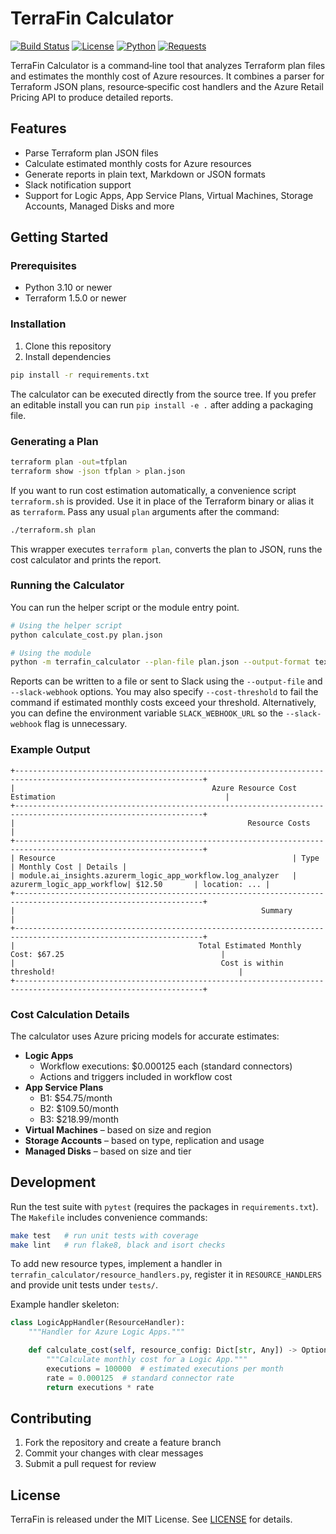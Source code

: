 # TerraFin Calculator

[![Build Status](https://github.com/ZacheryKuykendall/TerraFin/actions/workflows/cost-estimation.yml/badge.svg)](https://github.com/ZacheryKuykendall/TerraFin/actions/workflows/cost-estimation.yml)
[![License](https://img.shields.io/badge/license-MIT-green.svg)](LICENSE)
[![Python](https://img.shields.io/badge/python-3.10%2B-blue.svg)](https://www.python.org/)
[![Requests](https://img.shields.io/badge/requests-2.x-blue.svg)](https://docs.python-requests.org/)

TerraFin Calculator is a command‑line tool that analyzes Terraform plan files and estimates the monthly cost of Azure resources. It combines a parser for Terraform JSON plans, resource‑specific cost handlers and the Azure Retail Pricing API to produce detailed reports.

## Features

- Parse Terraform plan JSON files
- Calculate estimated monthly costs for Azure resources
- Generate reports in plain text, Markdown or JSON formats
- Slack notification support
- Support for Logic Apps, App Service Plans, Virtual Machines, Storage Accounts, Managed Disks and more

## Getting Started

### Prerequisites

- Python 3.10 or newer
- Terraform 1.5.0 or newer

### Installation

1. Clone this repository
2. Install dependencies

```bash
pip install -r requirements.txt
```

The calculator can be executed directly from the source tree. If you prefer an editable install you can run `pip install -e .` after adding a packaging file.

### Generating a Plan

```bash
terraform plan -out=tfplan
terraform show -json tfplan > plan.json
```

If you want to run cost estimation automatically, a convenience script
`terraform.sh` is provided. Use it in place of the Terraform binary or alias it
as `terraform`. Pass any usual `plan` arguments after the command:

```bash
./terraform.sh plan
```
This wrapper executes `terraform plan`, converts the plan to JSON, runs the cost
calculator and prints the report.

### Running the Calculator

You can run the helper script or the module entry point.

```bash
# Using the helper script
python calculate_cost.py plan.json

# Using the module
python -m terrafin_calculator --plan-file plan.json --output-format text
```

Reports can be written to a file or sent to Slack using the `--output-file` and `--slack-webhook` options. You may also specify `--cost-threshold` to fail the command if estimated monthly costs exceed your threshold.
Alternatively, you can define the environment variable `SLACK_WEBHOOK_URL` so the `--slack-webhook` flag is unnecessary.

### Example Output

```text
+----------------------------------------------------------------------------------------------------------------+
|                                            Azure Resource Cost Estimation                                      |
+----------------------------------------------------------------------------------------------------------------+
|                                                    Resource Costs                                              |
+----------------------------------------------------------------------------------------------------------------+
| Resource                                                     | Type                      | Monthly Cost | Details |
| module.ai_insights.azurerm_logic_app_workflow.log_analyzer   | azurerm_logic_app_workflow| $12.50       | location: ... |
+----------------------------------------------------------------------------------------------------------------+
|                                                       Summary                                                   |
+----------------------------------------------------------------------------------------------------------------+
|                                         Total Estimated Monthly Cost: $67.25                                   |
|                                              Cost is within threshold!                                         |
+----------------------------------------------------------------------------------------------------------------+
```

### Cost Calculation Details

The calculator uses Azure pricing models for accurate estimates:

- **Logic Apps**
  - Workflow executions: $0.000125 each (standard connectors)
  - Actions and triggers included in workflow cost
- **App Service Plans**
  - B1: $54.75/month
  - B2: $109.50/month
  - B3: $218.99/month
- **Virtual Machines** – based on size and region
- **Storage Accounts** – based on type, replication and usage
- **Managed Disks** – based on size and tier

## Development

Run the test suite with `pytest` (requires the packages in `requirements.txt`). The `Makefile` includes convenience commands:

```bash
make test   # run unit tests with coverage
make lint   # run flake8, black and isort checks
```

To add new resource types, implement a handler in `terrafin_calculator/resource_handlers.py`, register it in `RESOURCE_HANDLERS` and provide unit tests under `tests/`.

Example handler skeleton:

```python
class LogicAppHandler(ResourceHandler):
    """Handler for Azure Logic Apps."""

    def calculate_cost(self, resource_config: Dict[str, Any]) -> Optional[float]:
        """Calculate monthly cost for a Logic App."""
        executions = 100000  # estimated executions per month
        rate = 0.000125  # standard connector rate
        return executions * rate
```

## Contributing

1. Fork the repository and create a feature branch
2. Commit your changes with clear messages
3. Submit a pull request for review

## License

TerraFin is released under the MIT License. See [LICENSE](LICENSE) for details.
